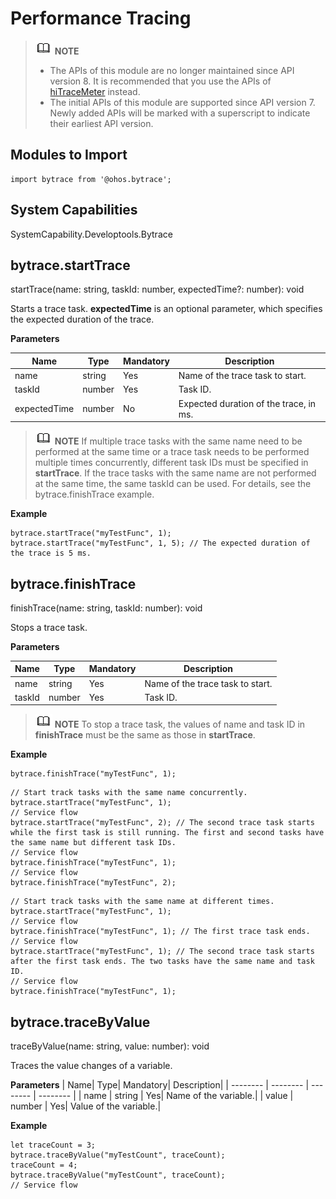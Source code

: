 # Performance Tracing

> ![icon-note.gif](public_sys-resources/icon-note.gif) **NOTE**
> - The APIs of this module are no longer maintained since API version 8. It is recommended that you use the APIs of [hiTraceMeter](js-apis-hitracemeter.md) instead.  
> - The initial APIs of this module are supported since API version 7. Newly added APIs will be marked with a superscript to indicate their earliest API version.


## Modules to Import

```
import bytrace from '@ohos.bytrace';
```


## System Capabilities

SystemCapability.Developtools.Bytrace


## bytrace.startTrace

startTrace(name: string, taskId: number, expectedTime?: number): void

Starts a trace task. **expectedTime** is an optional parameter, which specifies the expected duration of the trace.

**Parameters**

| Name| Type| Mandatory| Description|
| -------- | -------- | -------- | -------- |
| name | string | Yes| Name of the trace task to start.|
| taskId | number | Yes| Task ID.|
| expectedTime | number | No| Expected duration of the trace, in ms.|

> ![icon-note.gif](public_sys-resources/icon-note.gif) **NOTE**
> If multiple trace tasks with the same name need to be performed at the same time or a trace task needs to be performed multiple times concurrently, different task IDs must be specified in **startTrace**. If the trace tasks with the same name are not performed at the same time, the same taskId can be used. For details, see the bytrace.finishTrace example.

**Example**

```
bytrace.startTrace("myTestFunc", 1);
bytrace.startTrace("myTestFunc", 1, 5); // The expected duration of the trace is 5 ms.
```


## bytrace.finishTrace

finishTrace(name: string, taskId: number): void

Stops a trace task.

**Parameters**

| Name| Type| Mandatory| Description|
| -------- | -------- | -------- | -------- |
| name | string | Yes| Name of the trace task to start.|
| taskId | number | Yes| Task ID.|

> ![icon-note.gif](public_sys-resources/icon-note.gif) **NOTE**
> To stop a trace task, the values of name and task ID in **finishTrace** must be the same as those in **startTrace**.

**Example**

```
bytrace.finishTrace("myTestFunc", 1);
```

```
// Start track tasks with the same name concurrently.
bytrace.startTrace("myTestFunc", 1);
// Service flow
bytrace.startTrace("myTestFunc", 2); // The second trace task starts while the first task is still running. The first and second tasks have the same name but different task IDs.
// Service flow
bytrace.finishTrace("myTestFunc", 1);
// Service flow
bytrace.finishTrace("myTestFunc", 2);
```

```
// Start track tasks with the same name at different times.
bytrace.startTrace("myTestFunc", 1);
// Service flow
bytrace.finishTrace("myTestFunc", 1); // The first trace task ends.
// Service flow
bytrace.startTrace("myTestFunc", 1); // The second trace task starts after the first task ends. The two tasks have the same name and task ID. 
// Service flow
bytrace.finishTrace("myTestFunc", 1);
```


## bytrace.traceByValue

traceByValue(name: string, value: number): void

Traces the value changes of a variable.

**Parameters**
| Name| Type| Mandatory| Description|
| -------- | -------- | -------- | -------- |
| name | string | Yes| Name of the variable.|
| value | number | Yes| Value of the variable.|

**Example**

```
let traceCount = 3;
bytrace.traceByValue("myTestCount", traceCount);
traceCount = 4;
bytrace.traceByValue("myTestCount", traceCount);
// Service flow
```
